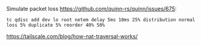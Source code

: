 Simulate packet loss https://github.com/quinn-rs/quinn/issues/675:

```tc qdisc add dev lo root netem delay 5ms 10ms 25% distribution normal loss 5% duplicate 5% reorder 40% 50%```


https://tailscale.com/blog/how-nat-traversal-works/